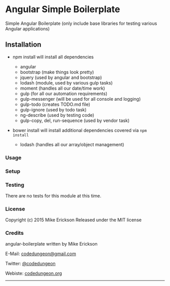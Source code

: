 # Angular Simple Boilerplate

Simple Angular Boilerplate (only include base libraries for testing various Angular applications)

## Installation

- npm install will install all dependencies
  * angular
  * bootstrap (make things look pretty)
  * jquery (used by angular and bootstrap)
  * lodash (module, used by various gulp tasks)
  * moment (handles all our date/time work)
  * gulp (for all our automation requirements)
  * gulp-messenger (will be used for all console and logging)
  * gulp-todo (creates TODO.md file)
  * gulp-ignore (used by todo task)
  * ng-describe (used by testing code)
  * gulp-copy, del, run-sequence (used by vendor task)
  
- bower install will install additional dependencies covered via `npm install`
  * lodash (handles all our array/object management)
  
### Usage

### Setup

### Testing

There are no tests for this module at this time.  

### License

Copyright (c) 2015 Mike Erickson
Released under the MIT license

### Credits

angular-boilerplate written by Mike Erickson

E-Mail: [codedungeon@gmail.com](mailto:codedungeon@gmail.com)

Twitter: [@codedungeon](http://twitter.com/codedungeon)

Webiste: [codedungeon.org](http://codedungeon.org)

***
